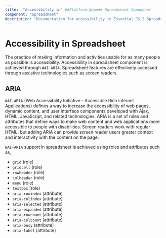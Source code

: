 ```yaml
---
title:  "Accessibility in" ##Platform_Name## Spreadsheet Component
component: "Spreadsheet"
description: "Documentation for accessibility in Essential JS 2 Spreadsheet, featuring WAI-ARIA standards" ##Platform_Name## Spreadsheet component of Syncfusion Essential JS 2.
---
```


# Accessibility in Spreadsheet

The practice of making information and activities usable for as many people as possible is accessibility. Accessibility in spreadsheet component is achieved through `WAI-ARIA`. Spreadsheet features are effectively accessed through assistive technologies such as screen readers.

## ARIA

`WAI-ARIA` (Web Accessibility Initiative – Accessible Rich Internet Applications) defines a way to increase the accessibility of web pages, dynamic content, and user interface components developed with Ajax, HTML, JavaScript, and related technologies. ARIA is a set of roles and attributes that define ways to make web content and web applications more accessible to people with disabilities. Screen readers work with regular HTML, but adding ARIA can provide screen reader users greater context and interactivity with the content on the page.

`WAI-ARIA` support in spreadsheet is achieved using roles and attributes such as,
* `grid` (role)
* `gridcell` (role)
* `rowheader` (role)
* `colheader` (role)
* `menu` (role)
* `textbox` (role)
* `aria-rowindex` (attribute)
* `aria-colindex` (attribute)
* `aria-selected` (attribute)
* `aria-expanded` (attribute)
* `aria-rowcount` (attribute)
* `aria-colcount` (attribute)
* `aria-busy` (attribute)
* `aria-label` (attribute)

